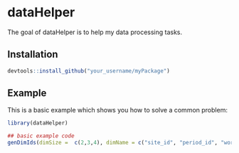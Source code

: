 
# dataHelper

<!-- badges: start -->
<!-- badges: end -->

The goal of dataHelper is to help my data processing tasks.

## Installation

``` r
devtools::install_github("your_username/myPackage")
```

## Example

This is a basic example which shows you how to solve a common problem:

``` r
library(dataHelper)

## basic example code
genDimIds(dimSize =  c(2,3,4), dimName = c("site_id", "period_id", "worker_id"))
```

